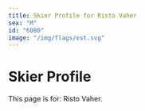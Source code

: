 ```yaml
---
title: Skier Profile for Risto Vaher
sex: "M"
id: "6080"
image: "/img/flags/est.svg" 
---
```


# Skier Profile

This page is for: Risto Vaher.
    